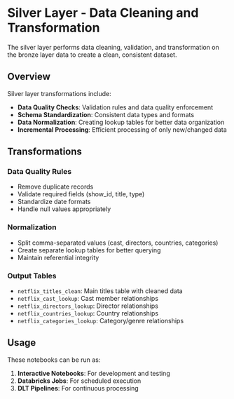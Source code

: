 # Silver Layer - Data Cleaning and Transformation

The silver layer performs data cleaning, validation, and transformation on the bronze layer data to create a clean, consistent dataset.

## Overview

Silver layer transformations include:
- **Data Quality Checks**: Validation rules and data quality enforcement
- **Schema Standardization**: Consistent data types and formats
- **Data Normalization**: Creating lookup tables for better data organization
- **Incremental Processing**: Efficient processing of only new/changed data

## Transformations

### Data Quality Rules
- Remove duplicate records
- Validate required fields (show_id, title, type)
- Standardize date formats
- Handle null values appropriately

### Normalization
- Split comma-separated values (cast, directors, countries, categories)
- Create separate lookup tables for better querying
- Maintain referential integrity

### Output Tables
- `netflix_titles_clean`: Main titles table with cleaned data
- `netflix_cast_lookup`: Cast member relationships
- `netflix_directors_lookup`: Director relationships  
- `netflix_countries_lookup`: Country relationships
- `netflix_categories_lookup`: Category/genre relationships

## Usage

These notebooks can be run as:
1. **Interactive Notebooks**: For development and testing
2. **Databricks Jobs**: For scheduled execution
3. **DLT Pipelines**: For continuous processing
